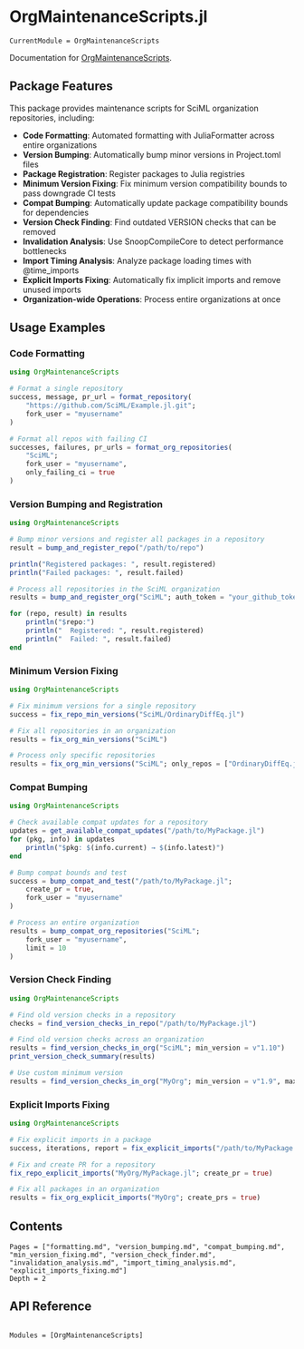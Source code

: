 # OrgMaintenanceScripts.jl

```@meta
CurrentModule = OrgMaintenanceScripts
```

Documentation for [OrgMaintenanceScripts](https://github.com/SciML/OrgMaintenanceScripts.jl).

## Package Features

This package provides maintenance scripts for SciML organization repositories, including:

  - **Code Formatting**: Automated formatting with JuliaFormatter across entire organizations
  - **Version Bumping**: Automatically bump minor versions in Project.toml files
  - **Package Registration**: Register packages to Julia registries
  - **Minimum Version Fixing**: Fix minimum version compatibility bounds to pass downgrade CI tests
  - **Compat Bumping**: Automatically update package compatibility bounds for dependencies
  - **Version Check Finding**: Find outdated VERSION checks that can be removed
  - **Invalidation Analysis**: Use SnoopCompileCore to detect performance bottlenecks
  - **Import Timing Analysis**: Analyze package loading times with @time_imports
  - **Explicit Imports Fixing**: Automatically fix implicit imports and remove unused imports
  - **Organization-wide Operations**: Process entire organizations at once

## Usage Examples

### Code Formatting

```julia
using OrgMaintenanceScripts

# Format a single repository
success, message, pr_url = format_repository(
    "https://github.com/SciML/Example.jl.git";
    fork_user = "myusername"
)

# Format all repos with failing CI
successes, failures, pr_urls = format_org_repositories(
    "SciML";
    fork_user = "myusername",
    only_failing_ci = true
)
```

### Version Bumping and Registration

```julia
using OrgMaintenanceScripts

# Bump minor versions and register all packages in a repository
result = bump_and_register_repo("/path/to/repo")

println("Registered packages: ", result.registered)
println("Failed packages: ", result.failed)

# Process all repositories in the SciML organization
results = bump_and_register_org("SciML"; auth_token = "your_github_token")

for (repo, result) in results
    println("$repo:")
    println("  Registered: ", result.registered)
    println("  Failed: ", result.failed)
end
```

### Minimum Version Fixing

```julia
using OrgMaintenanceScripts

# Fix minimum versions for a single repository
success = fix_repo_min_versions("SciML/OrdinaryDiffEq.jl")

# Fix all repositories in an organization
results = fix_org_min_versions("SciML")

# Process only specific repositories
results = fix_org_min_versions("SciML"; only_repos = ["OrdinaryDiffEq.jl", "DiffEqBase.jl"])
```

### Compat Bumping

```julia
using OrgMaintenanceScripts

# Check available compat updates for a repository
updates = get_available_compat_updates("/path/to/MyPackage.jl")
for (pkg, info) in updates
    println("$pkg: $(info.current) → $(info.latest)")
end

# Bump compat bounds and test
success = bump_compat_and_test("/path/to/MyPackage.jl";
    create_pr = true,
    fork_user = "myusername"
)

# Process an entire organization
results = bump_compat_org_repositories("SciML";
    fork_user = "myusername",
    limit = 10
)
```

### Version Check Finding

```julia
using OrgMaintenanceScripts

# Find old version checks in a repository
checks = find_version_checks_in_repo("/path/to/MyPackage.jl")

# Find old version checks across an organization
results = find_version_checks_in_org("SciML"; min_version = v"1.10")
print_version_check_summary(results)

# Use custom minimum version
results = find_version_checks_in_org("MyOrg"; min_version = v"1.9", max_repos = 10)
```

### Explicit Imports Fixing

```julia
using OrgMaintenanceScripts

# Fix explicit imports in a package
success, iterations, report = fix_explicit_imports("/path/to/MyPackage.jl")

# Fix and create PR for a repository
fix_repo_explicit_imports("MyOrg/MyPackage.jl"; create_pr = true)

# Fix all packages in an organization
results = fix_org_explicit_imports("MyOrg"; create_prs = true)
```

## Contents

```@contents
Pages = ["formatting.md", "version_bumping.md", "compat_bumping.md", "min_version_fixing.md", "version_check_finder.md", "invalidation_analysis.md", "import_timing_analysis.md", "explicit_imports_fixing.md"]
Depth = 2
```

## API Reference

```@index
```

```@autodocs
Modules = [OrgMaintenanceScripts]
```
